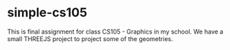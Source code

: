 # simple-cs105
This is final assignment for class CS105 - Graphics in my school. We have a small THREEJS project to project some of the geometries.
